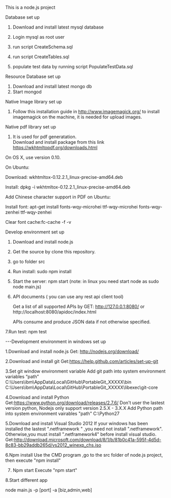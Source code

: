 This is a node.js project

Database set up

1. Download and install latest mysql database

2. Login mysql as root user

3. run script CreateSchema.sql

4. run script CreateTables.sql

5. populate test data by running script PopulateTestData.sql 

Resource Database set up

1. Download and install latest mongo db
2. Start mongod

Native Image library set up

1. Follow this installation guide in http://www.imagemagick.org/  to install imagemagick on the machine, it is needed for upload images.

Native pdf library set up

1. It is used for pdf generatation.  
Download and install package from this link  
https://wkhtmltopdf.org/downloads.html

On OS X, use version 0.10.


On Ubuntu:

Download: wkhtmltox-0.12.2.1_linux-precise-amd64.deb

Install: dpkg -i wkhtmltox-0.12.2.1_linux-precise-amd64.deb

Add Chinese character support in PDF on Ubuntu:

Install font: apt-get install fonts-wqy-microhei ttf-wqy-microhei fonts-wqy-zenhei ttf-wqy-zenhei

Clear font cache:fc-cache -f -v


Develop environment set up

1. Download and install node.js

2. Get the source by clone this repository.

3. go to folder src

4. Run install: sudo npm install

5. Start the server: npm start  (note: in linux you need start node as sudo node main.js)

6. API documents ( you can use any rest api client tool)

	Get a list of  all supported APIs by
	GET: http://127.0.0.1:8080/ 
	or 
	http://localhost:8080/apidoc/index.html

	APIs consume and produce JSON data if not otherwise specified.

7.Run test: npm test

---Development environment in windows set up

1.Download and install node.js
    Get: http://nodejs.org/download/

2.Download and install git
    Get:https://help.github.com/articles/set-up-git

3.Set git  window environment variable
    Add git path into system environment variables “path”
    C:\Users\ibm\AppData\Local\GitHub\PortableGit_XXXXX\bin
    C:\Users\ibm\AppData\Local\GitHub\PortableGit_XXXXX\libexec\git-core

4.Download and install Python
    Get:https://www.python.org/download/releases/2.7.6/
    Don't user the lastest version python, Nodejs only support version 2.5.X - 3.X.X
    Add Python path into system environment vairables "path"
    C:\Python27

5.Download and install Visual Studio 2012
    If your windows has been installed the lastest  ".netframework " ,you need not  install ".netframework".
    Otherwise,you must install ".netframework4" before install visual studio.
    Get:http://download.microsoft.com/download/8/1/b/81b0c41a-595f-4d5d-8c83-bb29addb265d/vs2012_winexp_chs.iso

6.Npm install
    Use the CMD program ,go to the src folder of node.js project, then execute "npm install"

7. Npm start
   Execute "npm start"

8.Start different app

node main.js -p [port] -a [biz,admin,web]

